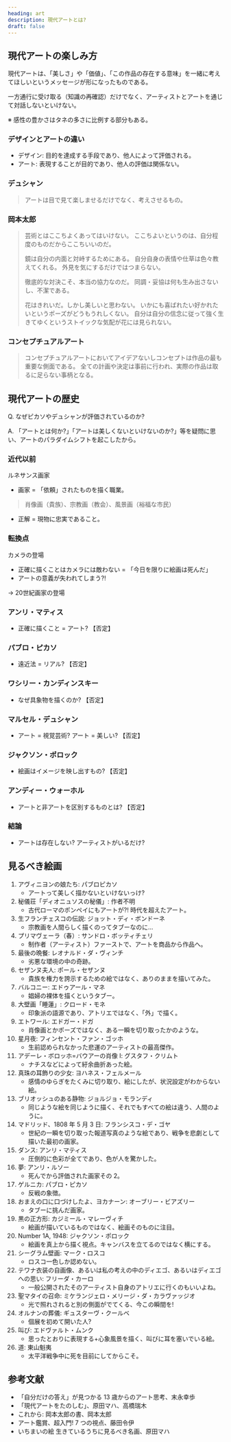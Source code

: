```yaml
---
heading: art
description: 現代アートとは?
draft: false
---
```


## 現代アートの楽しみ方

現代アートは、「美しさ」や「価値」、「この作品の存在する意味」を一緒に考えてほしいというメッセージが形になったものである。

一方通行に受け取る（知識の再確認）だけでなく、アーティストとアートを通じて対話しないといけない。

※ 感性の豊かさはタネの多さに比例する部分もある。

### デザインとアートの違い

- デザイン: 目的を達成する手段であり、他人によって評価される。
- アート: 表現することが目的であり、他人の評価は関係ない。

### デュシャン

> アートは目で見て楽しませるだけでなく、考えさせるもの。

### 岡本太郎

> 芸術とはここちよくあってはいけない。
> ここちよいというのは、自分程度のものだからここちいいのだ。
>
> 鏡は自分の内面と対峙するためにある。
> 自分自身の表情や仕草は色々教えてくれる。
> 外見を気にするだけではつまらない。
>
> 徹底的な対決こそ、本当の協力なのだ。
> 同調・妥協は何も生み出さないし、不潔である。
>
> 花はきれいだ。しかし美しいと思わない。
> いかにも喜ばれたい好かれたいというポーズがどうもうれしくない。
> 自分は自分の信念に従って強く生きてゆくというストイックな気配が花には見られない。

### コンセプチュアルアート

> コンセプチュアルアートにおいてアイデアないしコンセプトは作品の最も重要な側面である。
> 全ての計画や決定は事前に行われ、実際の作品は取るに足らない事柄となる。

## 現代アートの歴史

Q. なぜピカソやデュシャンが評価されているのか?

A. 「アートとは何か?」「アートは美しくないといけないのか?」等を疑問に思い、アートのパラダイムシフトを起こしたから。

### 近代以前

ルネサンス画家

- 画家 = 「依頼」されたものを描く職業。

> 肖像画（貴族）、宗教画（教会）、風景画（裕福な市民）

- 正解 = 現物に忠実であること。

### 転換点

カメラの登場

- 正確に描くことはカメラには敵わない = 「今日を限りに絵画は死んだ」
- アートの意義が失われてしまう?!

→ 20世紀画家の登場

### アンリ・マティス

- 正確に描くこと = アート? 【否定】

### パブロ・ピカソ

- 遠近法 = リアル? 【否定】

### ワシリー・カンディンスキー

- なぜ具象物を描くのか? 【否定】

### マルセル・デュシャン

- アート = 視覚芸術? アート = 美しい? 【否定】

### ジャクソン・ポロック

- 絵画はイメージを映し出すもの? 【否定】

### アンディー・ウォーホル

- アートと非アートを区別するものとは? 【否定】

### 結論

- アートは存在しない? アーティストがいるだけ?

## 見るべき絵画

1. アヴィニヨンの娘たち: パブロピカソ
   - アートって美しく描かないといけないっけ?
2. 秘儀荘「ディオニュソスの秘儀」: 作者不明
   - 古代ローマのポンペイにもアートが?! 時代を超えたアート。
3. 生フランチェスコの伝説: ジョット・ディ・ボンドーネ
   - 宗教画を人間らしく描くのってタブーなのに...
4. プリマヴェーラ（春）: サンドロ・ボッティチェリ
   - 制作者（アーティスト）ファーストで、アートを商品から作品へ。
5. 最後の晩餐: レオナルド・ダ・ヴィンチ
   - 劣悪な環境の中の奇跡。
6. セザンヌ夫人: ポール・セザンヌ
   - 貴族を権力を誇示するための絵ではなく、ありのままを描いてみた。
7. バルコニー: エドゥアール・マネ
   - 娼婦の裸体を描くというタブー。
8. 大壁画「睡蓮」: クロード・モネ
   - 印象派の語源であり、アトリエではなく、「外」で描く。
9. エトワール: エドガー・ドガ
   - 肖像画とかポーズではなく、ある一瞬を切り取ったかのような。
10. 星月夜: フィンセント・ファン・ゴッホ
    - 生前認められなかった悲運のアーティストの最高傑作。
11. アデーレ・ボロッホ=バウアーの肖像 Ⅰ: グスタフ・クリムト
    - ナチスなどによって紆余曲折あった絵。
12. 真珠の耳飾りの少女: ヨハネス・フェルメール
    - 感情のゆらぎをたくみに切り取り、絵にしたが、状況設定がわからない絵。
13. ブリオッシュのある静物: ジョルジョ・モランディ
    - 同じような絵を同じように描く、それでもすべての絵は違う、人間のように。
14. マドリッド、1808 年 5 月 3 日: フランシスコ・デ・ゴヤ
    - 世紀の一瞬を切り取った報道写真のような絵であり、戦争を悲劇として描いた最初の画家。
15. ダンス: アンリ・マティス
    - 圧倒的に色彩が全てであり、色が人を驚かした。
16. 夢: アンリ・ルソー
    - 死んでから評価された画家その 2。
17. ゲルニカ: パブロ・ピカソ
    - 反戦の象徴。
18. おまえの口に口づけしたよ、ヨカナーン: オーブリー・ビアズリー
    - タブーに挑んだ画家。
19. 黒の正方形: カジミール・マレーヴィチ
    - 絵画が描いているものではなく、絵画そのものに注目。
20. Number 1A, 1948: ジャクソン・ポロック
    - 絵画を真上から描く視点。キャンバスを立てるのではなく横にする。
21. シーグラム壁画: マーク・ロスコ
    - ロスコ一色しか認めない。
22. テワナ衣装の自画像、あるいは私の考えの中のディエゴ、あるいはディエゴへの思い: フリーダ・カーロ
    - 一般公開されたそのアーティスト自身のアトリエに行くのもいいよね。
23. 聖マタイの召命: ミケランジェロ・メリージ・ダ・カラヴァッジオ
    - 光で照れされると別の側面がでてくる、今この瞬間を!
24. オルナンの葬儀: ギュスターヴ・クールベ
    - 個展を初めて開いた人?
25. 叫び: エドヴァルト・ムンク
    - 思ったとおりに表現する+心象風景を描く、叫びに耳を塞いでいる絵。
26. 道: 東山魁夷
    - 太平洋戦争中に死を目前にしてからこそ。

## 参考文献

- 「自分だけの答え」が見つかる 13 歳からのアート思考、末永幸歩
- 「現代アートをたのしむ」、原田マハ、高橋瑞木
- これから: 岡本太郎の書、岡本太郎
- アート鑑賞、超入門! 7 つの視点、藤田令伊
- いちまいの絵 生きているうちに見るべき名画、原田マハ
